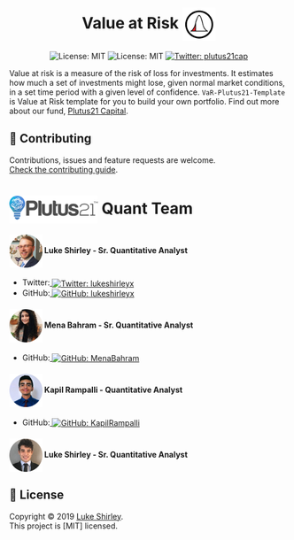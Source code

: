 <h1 align="center">Value at Risk <img src="Images/VaR.png" width="60" align="center"></h1>
<p align="center">  
    <img alt="License: MIT" src="https://img.shields.io/pypi/pyversions/pandas" target="_blank" />
    <img alt="License: MIT" src="https://img.shields.io/badge/license-MIT-green.svg" target="_blank" />
  </a>
  <a href="https://twitter.com/plutus21cap">
    <img alt="Twitter: plutus21cap" src="https://img.shields.io/twitter/follow/plutus21cap.svg?style=social" target="_blank" />
  </a>
</p>

Value at risk is a measure of the risk of loss for investments. It estimates how much a set of investments might lose, given normal market conditions, in a set time period with a given level of confidence. `VaR-Plutus21-Template` is Value at Risk template for you to build your own portfolio. Find out more about our fund, <a href="https://www.plutus21.com/">Plutus21 Capital</a>.

## 🤝 Contributing

Contributions, issues and feature requests are welcome.<br />
[Check the contributing guide](./CONTRIBUTING.md).<br />


<h1><img src="Images/Logo_Plutus21.png" width="160" align="center"> Quant Team</h1>

<h4><img src="Images/Luke.png" alt="Avatar" align="center" width="60"> Luke Shirley - Sr. Quantitative Analyst</h4>

- Twitter:<a href="https://twitter.com/lukeshirleyx">
    <img alt="Twitter: lukeshirleyx" src="https://img.shields.io/twitter/follow/lukeshirleyx.svg?style=social" target="_blank" align="center" />
  </a>
- GitHub:<a href="https://github.com/Lukeshirleyx">
    <img alt="GitHub: lukeshirleyx" src="https://img.shields.io/github/followers/lukeshirleyx?style=social" target="_blank" align="center" />
  </a>

<h4><img src="Images/Mena.png" alt="Avatar" align="center" width="60"> Mena Bahram - Sr. Quantitative Analyst</h4>

- GitHub:<a href="https://github.com/Menabahram">
    <img alt="GitHub: MenaBahram" src="https://img.shields.io/github/followers/Menabahram?style=social" target="_blank" align="center" />
  </a>
  
<h4><img src="Images/Kapil.png" alt="Avatar" align="center" width="60"> Kapil Rampalli - Quantitative Analyst</h4>

- GitHub:<a href="https://github.com/KapilRampalli">
    <img alt="GitHub: KapilRampalli" src="https://img.shields.io/github/followers/KapilRampalli?style=social" target="_blank" align="center" />
  </a>

<h4><img src="Images/Alexis.png" alt="Avatar" align="center" width="60"> Luke Shirley - Sr. Quantitative Analyst</h4>


## 📝 License

Copyright © 2019 [Luke Shirley](https://github.com/Lukeshirleyx).<br />
This project is [MIT] licensed.

